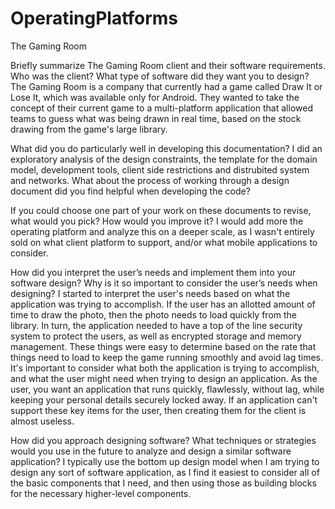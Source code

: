# OperatingPlatforms
The Gaming Room

Briefly summarize The Gaming Room client and their software requirements. Who was the client? What type of software did they want you to design?
The Gaming Room is a company that currently had a game called Draw It or Lose It, which was available only for Android. They wanted to take the concept of their current game to a multi-platform application that allowed teams to guess what was being drawn in real time, based on the stock drawing from the game's large library. 

What did you do particularly well in developing this documentation?
I did an exploratory analysis of the design constraints, the template for the domain model, development tools, client side restrictions and distrubited system and networks. 
What about the process of working through a design document did you find helpful when developing the code?

If you could choose one part of your work on these documents to revise, what would you pick? How would you improve it?
I would add more the operating platform and analyze this on a deeper scale, as I wasn't entirely sold on what client platform to support, and/or what mobile applications to consider. 

How did you interpret the user’s needs and implement them into your software design? Why is it so important to consider the user’s needs when designing?
I started to interpret the user's needs based on what the application was trying to accomplish. If the user has an allotted amount of time to draw the photo, then the photo needs to load quickly from the library. In turn, the application needed to have a top of the line security system to protect the users, as well as encrypted storage and memory management. These things were easy to determine based on the rate that things need to load to keep the game running smoothly and avoid lag times. It's important to consider what both the application is trying to accomplish, and what the user might need when trying to design an application. As the user, you want an application that runs quickly, flawlessly, without lag, while keeping your personal details securely locked away. If an application can't support these key items for the user, then creating them for the client is almost useless. 

How did you approach designing software? What techniques or strategies would you use in the future to analyze and design a similar software application?
I typically use the bottom up design model when I am trying to design any sort of software application, as I find it easiest to consider all of the basic components that I need, and then using those as building blocks for the necessary higher-level components. 
